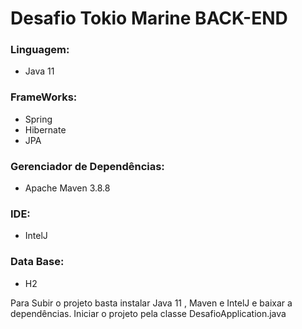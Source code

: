 # Desafio Tokio Marine BACK-END


### Linguagem: 

- Java 11
### FrameWorks: 

-  Spring
-  Hibernate
-  JPA

### Gerenciador de Dependências:

- Apache Maven 3.8.8

### IDE:

- IntelJ

### Data Base: 

- H2

Para Subir o projeto basta instalar Java 11 , Maven e IntelJ e baixar a dependências.
Iniciar o projeto pela classe DesafioApplication.java

